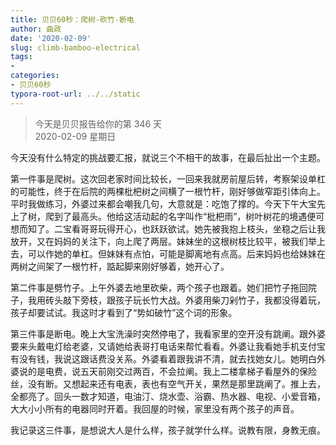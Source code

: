 ```yaml
---
title: 贝贝60秒：爬树-砍竹-断电 
author: 曲政
date: '2020-02-09'
slug: climb-bamboo-electrical
tags:
- 
categories:
- 贝贝60秒
typora-root-url: ../../static
---
```

> 今天是贝贝报告给你的第 346 天   
> 2020-02-09 星期日 

今天没有什么特定的挑战要汇报，就说三个不相干的故事，在最后扯出一个主题。

第一件事是爬树。这次回老家时间比较长，一回来我就房前屋后转，考察架设单杠的可能性，终于在后院的两棵枇杷树之间横了一根竹杆，刚好够做窄距引体向上。平时我做练习，外婆过来都会嘲我几句，大意就是：吃饱了撑的。今天下午大宝先上了树，爬到了最高头。他给这活动起的名字叫作“枇杷雨”，树叶树花的境遇便可想而知了。二宝看哥哥玩得开心，也跃跃欲试。她先被我抱上枝头，坐稳之后让我放开，又在妈妈的关注下，向上爬了两层。妹妹坐的这根树枝比较平，被我们举上去，可以作她的单杠。但妹妹有点怕，可能是脚离地有点高。后来妈妈也给妹妹在两树之间架了一根竹杆，踮起脚来刚好够着，她开心了。

第二件事是劈竹子。上午外婆去地里砍柴，两个孩子也跟着。她们把竹子拖回院子，我用砖头敲下旁枝，跟孩子玩长竹大战。外婆用柴刀剁竹子，我都没得着玩，孩子却要试试。我这时才看到了“势如破竹”这个词的形象。

第三件事是断电。晚上大宝洗澡时突然停电了，我看家里的空开没有跳阐。跟外婆要来头戴电灯给老婆，又请她给表哥打电话来帮忙看看。外婆让我看她手机支付宝有没有钱，我说这跟话费没关系。外婆看着跟我讲不清，就去找她女儿。她明白外婆说的是电费，说五天前刚交过两百，不会拉阐。我上二楼拿梯子看屋外的保险丝，没有断。又想起来还有电表，表也有空气开关，果然是那里跳阐了。推上去，全都亮了。回头一数才知道，电油汀、烧水壶、浴霸、热水器、电视、小爱音箱，大大小小所有的电器同时开着。我回屋的时候，家里没有两个孩子的声音。

我记录这三件事，是想说大人是什么样，孩子就学什么样。说教有限，身教无痕。


